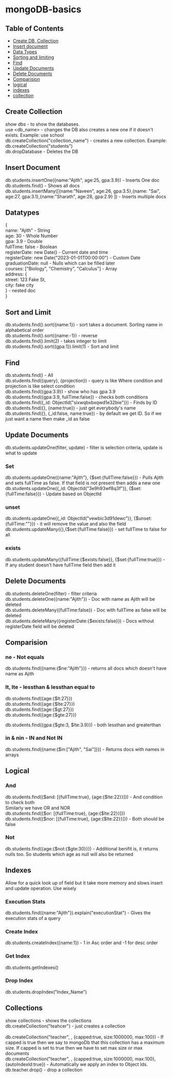 # mongoDB-basics
## Table of Contents
- [Create DB, Collection](#create-collection)
- [Insert document](#insert-document)
- [Data Types](#datatypes)
- [Sorting and limiting](#sort-and-limit)
- [Find](#find)
- [Update Documents](#update-documents)
- [Delete Documents](#delete-documents)
- [Comparision](#comparision)
- [logical](#logical)
- [indexes](#indexes)
- [collection](#collections)

## Create Collection
show dbs - to show the databases.<br/>
use <db_name> - changes the DB also creates a new one if it doesn't exists. Example: use school<br/>
db.createCollection("collection_name") - creates a new collection. Example: db.createCollection("students")<br/>
db.dropDatabase - Deletes the DB<br/>

## Insert Document
db.students.insertOne({name:"Ajith", age:25, gpa:3.9}) - Inserts One doc<br/>
db.students.find() - Shows all docs<br/>
db.students.insertMany([{name:"Naveen", age:26, gpa:3.5},{name: "Sai", age:27, gpa:3.1},{name:"Sharath", age:28, gpa:2.9} ]) - Inserts multiple docs<br/>

## Datatypes
{<br/>
name: "Ajith" - String<br/>
age: 30 - Whole Number<br/>
gpa: 3.9 - Double<br/>
fullTime: false - Boolean<br/>
registerDate: new Date() - Current date and time <br/>
registerDate: new Date("2023-01-01T00:00:00") - Custom Date<br/>
graduationDate: null - Nulls which can be filled later<br/>
courses: ["Biology", "Chemistry", "Calculus"] - Array<br/>
address: {<br/>
          street: 123 Fake St,<br/>
          city: fake city<br/>
          }              - nested doc<br/>
}<br/>

## Sort and Limit
db.students.find().sort({name:1}) - sort takes a document. Sorting name in alphabetical order<br/>
db.students.find().sort({name:-1}) - reverse<br/>
db.students.find().limit(2) - takes integer to limit<br/>
db.students.find().sort({gpa:1}).limit(1) - Sort and limit<br/>

## Find
db.students.find() - All<br/>
db.students.find({query}, {projection}) - query is like Where condition and projection is like select condition<br/>
db.students.find({gpa:3.9}) - show who has gpa 3.9<br/>
db.students.find({gpa:3.9, fullTime:false}) - checks both conditions<br/>
db.students.find({_id: ObjectId("sixwqbxbxqwd1e32bie")}) - Finds by ID<br/>
db.students.find({}, {name:true}) - just get everybody's name<br/>
db.students.find({}, {_id:false, name:true}) - by default we get ID. So if we just want a name then make _id as false<br/>

## Update Documents
db.students.updateOne(filter, update) - filter is selection criteria, update is what to update<br/>
### Set
db.students.updateOne({name:"Ajith"}, {$set:{fullTime:false}}) - Pulls Ajith and sets fullTime as false. If that field is not present then adds a new one<br/>
db.students.updateOne({_id: ObjectId("3e9h93wf8q3f")}, {$set:{fullTime:false}}) - Update based on ObjectId<br/>
### unset
db.students.updateOne({_id: ObjectId("vewbic3d91dewc")}, {$unset:{fullTime:""}}) - it will remove the value and also the field <br/>
db.students.updateMany({},{$set:{fullTime:false}}) - set fullTime to false for all<br/>
### exists
db.students.updateMany({fullTime:{$exists:false}}, {$set:{fullTime:true}}) - If any student doesn't have fullTime field then add it<br/>


## Delete Documents
db.students.deleteOne(filter) - filter criteria<br/>
db.students.deleteOne({name:"Ajith"}) - Doc with name as Ajith will be deleted<br/>
db.students.deleteMany({fullTime:false}) - Doc with fullTime as false will be deleted<br/>
db.students.deleteMany({registerDate:{$exists:false}}) - Docs without registerDate field will be deleted<br/>

## Comparision
### ne - Not equals
db.students.find({name:{$ne:"Ajith"}}) - returns all docs which doesn't have name as Ajith<br/>
### lt, lte - lessthan & lessthan equal to
db.students.find({age:{$lt:27}})<br/>
db.students.find({age:{$lte:27}})<br/>
db.students.find({age:{$gt:27}})<br/>
db.students.find({age:{$gte:27}})<br/>

db.students.find({gpa:{$gte:3, $lte:3.9}}) - both lessthan and greaterthan<br/>
### in & nin - IN and Not IN
db.students.find({name:{$in:["Ajith", "Sai"]}}) - Returns docs with names in arrays<br/>

## Logical
### And
db.students.find({$and: [{fullTime:true}, {age:{$lte:22}}]}) - And condition to check both <br/>
Similarly we have OR and NOR <br/>
db.students.find({$or: [{fullTime:true}, {age:{$lte:22}}]}) <br/>
db.students.find({$nor: [{fullTime:true}, {age:{$lte:22}}]}) - Both should be false <br/>
### Not
db.students.find({age:{$not:{$gte:30}}}) - Additional benifit is, it returns nulls too. So students which age as null will also be returned <br/>


## Indexes
Allow for a quick look up of field but it take more memory and slows insert and update operation. Use wisely<br/>
### Execution Stats
db.students.find({name:"Ajith"}).explain("executionStat") - Gives the execution stats of a query <br/>
### Create Index
db.students.createIndex({name:1}) - 1 in Asc order and -1 for desc order <br/>
### Get Index
db.students.getIndexes()<br/>
### Drop Index
db.students.dropIndex("Index_Name")<br/>


## Collections
show collections - shows the collections<br/>
db.createCollection("teahcer") - just creates a collection<br/>  
db.createCollection("teacher", , {capped:true, size:1000000, max:100}) - If capped is true then we say to mongoDb that this collection has a maximum size.
If capped is set to true then we have to set max size or max documents <br/>
db.createCollection("teacher", , {capped:true, size:1000000, max:100}, {autoIndexId:true}) - Automatically we apply an index to Object Ids. <br/>
db.teacher.drop() - drop a collection<br/>





